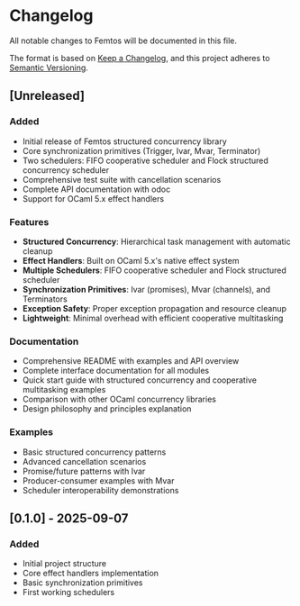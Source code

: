 # Changelog

All notable changes to Femtos will be documented in this file.

The format is based on [Keep a Changelog](https://keepachangelog.com/en/1.0.0/),
and this project adheres to [Semantic Versioning](https://semver.org/spec/v2.0.0.html).

## [Unreleased]

### Added
- Initial release of Femtos structured concurrency library
- Core synchronization primitives (Trigger, Ivar, Mvar, Terminator)
- Two schedulers: FIFO cooperative scheduler and Flock structured concurrency scheduler
- Comprehensive test suite with cancellation scenarios
- Complete API documentation with odoc
- Support for OCaml 5.x effect handlers

### Features
- **Structured Concurrency**: Hierarchical task management with automatic cleanup
- **Effect Handlers**: Built on OCaml 5.x's native effect system
- **Multiple Schedulers**: FIFO cooperative scheduler and Flock structured scheduler
- **Synchronization Primitives**: Ivar (promises), Mvar (channels), and Terminators
- **Exception Safety**: Proper exception propagation and resource cleanup
- **Lightweight**: Minimal overhead with efficient cooperative multitasking

### Documentation
- Comprehensive README with examples and API overview
- Complete interface documentation for all modules
- Quick start guide with structured concurrency and cooperative multitasking examples
- Comparison with other OCaml concurrency libraries
- Design philosophy and principles explanation

### Examples
- Basic structured concurrency patterns
- Advanced cancellation scenarios
- Promise/future patterns with Ivar
- Producer-consumer examples with Mvar
- Scheduler interoperability demonstrations

## [0.1.0] - 2025-09-07

### Added
- Initial project structure
- Core effect handlers implementation
- Basic synchronization primitives
- First working schedulers

